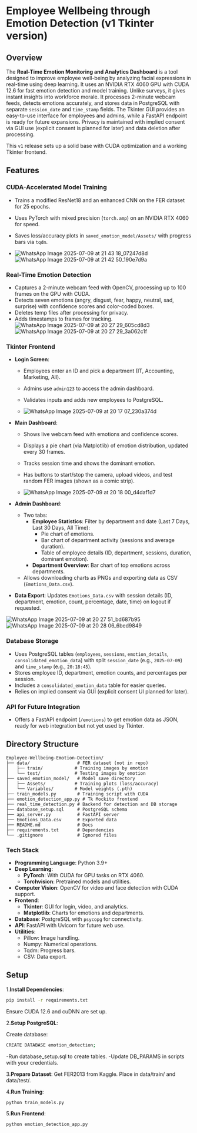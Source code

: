 # Employee Wellbeing through Emotion Detection (v1 Tkinter version)

## Overview
The **Real-Time Emotion Monitoring and Analytics Dashboard** is a tool designed to improve employee well-being by analyzing facial expressions in real-time using deep learning. It uses an NVIDIA RTX 4060 GPU with CUDA 12.6 for fast emotion detection and model training. Unlike surveys, it gives instant insights into workforce morale. It processes 2-minute webcam feeds, detects emotions accurately, and stores data in PostgreSQL with separate `session_date` and `time_stamp` fields. The Tkinter GUI provides an easy-to-use interface for employees and admins, while a FastAPI endpoint is ready for future expansions. Privacy is maintained with implied consent via GUI use (explicit consent is planned for later) and data deletion after processing.

This `v1` release sets up a solid base with CUDA optimization and a working Tkinter frontend.

## Features

### CUDA-Accelerated Model Training
- Trains a modified ResNet18 and an enhanced CNN on the FER dataset for 25 epochs.
- Uses PyTorch with mixed precision (`torch.amp`) on an NVIDIA RTX 4060 for speed.
- Saves loss/accuracy plots in `saved_emotion_model/Assets/` with progress bars via `tqdm`.

- ![WhatsApp Image 2025-07-09 at 21 43 18_07247d8d](https://github.com/user-attachments/assets/0bbfe961-c1b0-4025-83c8-95fc9dacfdfd)
![WhatsApp Image 2025-07-09 at 21 42 50_190e7d9a](https://github.com/user-attachments/assets/df0ea1a0-682e-4c2a-a563-af49e27783cf)


### Real-Time Emotion Detection
- Captures a 2-minute webcam feed with OpenCV, processing up to 100 frames on the GPU with CUDA.
- Detects seven emotions (angry, disgust, fear, happy, neutral, sad, surprise) with confidence scores and color-coded boxes.
- Deletes temp files after processing for privacy.
- Adds timestamps to frames for tracking.
![WhatsApp Image 2025-07-09 at 20 27 29_605cd8d3](https://github.com/user-attachments/assets/1cb74eda-4558-43cd-93df-f2b733f2f446)
![WhatsApp Image 2025-07-09 at 20 27 29_3a062c1f](https://github.com/user-attachments/assets/01e26832-2b78-4cbe-aa19-12cd291d6786)

### Tkinter Frontend
- **Login Screen**:
  - Employees enter an ID and pick a department (IT, Accounting, Marketing, All).
  - Admins use `admin123` to access the admin dashboard.
  - Validates inputs and adds new employees to PostgreSQL.
 
  - ![WhatsApp Image 2025-07-09 at 20 17 07_230a374d](https://github.com/user-attachments/assets/d4236661-dc10-4950-ae94-6ab3df4d180d)

- **Main Dashboard**:
  - Shows live webcam feed with emotions and confidence scores.
  - Displays a pie chart (via Matplotlib) of emotion distribution, updated every 30 frames.
  - Tracks session time and shows the dominant emotion.
  - Has buttons to start/stop the camera, upload videos, and test random FER images (shown as a comic strip).
 
  - ![WhatsApp Image 2025-07-09 at 20 18 00_d4daf1d7](https://github.com/user-attachments/assets/73564814-08dd-4a05-a8a1-720f65f87022)

- **Admin Dashboard**:
  - Two tabs:
    - **Employee Statistics**: Filter by department and date (Last 7 Days, Last 30 Days, All Time):
      - Pie chart of emotions.
      - Bar chart of department activity (sessions and average duration).
      - Table of employee details (ID, department, sessions, duration, dominant emotion).
    - **Department Overview**: Bar chart of top emotions across departments.
  - Allows downloading charts as PNGs and exporting data as CSV (`Emotions_Data.csv`).
- **Data Export**: Updates `Emotions_Data.csv` with session details (ID, department, emotion, count, percentage, date, time) on logout if requested.

![WhatsApp Image 2025-07-09 at 20 27 51_bd687b95](https://github.com/user-attachments/assets/f0b39553-9aa6-41e8-8aa1-86a3a02cefa3)
![WhatsApp Image 2025-07-09 at 20 28 06_6bed9849](https://github.com/user-attachments/assets/c8ceb258-2bdc-4a4c-866b-1a08a10b1d3a)


### Database Storage
- Uses PostgreSQL tables (`employees`, `sessions`, `emotion_details`, `consolidated_emotion_data`) with split `session_date` (e.g., `2025-07-09`) and `time_stamp` (e.g., `20:18:45`).
- Stores employee ID, department, emotion counts, and percentages per session.
- Includes a `consolidated_emotion_data` table for easier queries.
- Relies on implied consent via GUI (explicit consent UI planned for later).

### API for Future Integration
- Offers a FastAPI endpoint (`/emotions`) to get emotion data as JSON, ready for web integration but not yet used by Tkinter.

## Directory Structure

```plaintext
Employee-Wellbeing-Emotion-Detection/
├── data/                  # FER dataset (not in repo)
│   ├── train/            # Training images by emotion
│   └── test/             # Testing images by emotion
├── saved_emotion_model/   # Model save directory
│   ├── Assets/           # Training plots (loss/accuracy)
│   └── Variables/        # Model weights (.pth)
├── train_models.py        # Training script with CUDA
├── emotion_detection_app.py # Tk Mockito frontend
├── real_time_detection.py # Backend for detection and DB storage
├── database_setup.sql     # PostgreSQL schema
├── api_server.py          # FastAPI server
├── Emotions_Data.csv      # Exported data
├── README.md              # Docs
├── requirements.txt       # Dependencies
└── .gitignore             # Ignored files
```

### Tech Stack

- **Programming Language**: Python 3.9+
- **Deep Learning**:
  - **PyTorch**: With CUDA for GPU tasks on RTX 4060.
  - **Torchvision**: Pretrained models and utilities.
- **Computer Vision**: OpenCV for video and face detection with CUDA support.
- **Frontend**:
  - **Tkinter**: GUI for login, video, and analytics.
  - **Matplotlib**: Charts for emotions and departments.
- **Database**: PostgreSQL with `psycopg` for connectivity.
- **API**: FastAPI with Uvicorn for future web use.
- **Utilities**:
  - Pillow: Image handling.
  - Numpy: Numerical operations.
  - Tqdm: Progress bars.
  - CSV: Data export.

## Setup

1.**Install Dependencies**:
   ```bash
   pip install -r requirements.txt
```
Ensure CUDA 12.6 and cuDNN are set up.

2.**Setup PostgreSQL**:
   
  Create database:
  ```bash
  CREATE DATABASE emotion_detection;
```
-Run database_setup.sql to create tables.
-Update DB_PARAMS in scripts with your credentials.

3.**Prepare Dataset**:
Get FER2013 from Kaggle.
Place in data/train/ and data/test/.

4.**Run Training**:
  ```bash
python train_models.py
```

5.**Run Frontend**:
```bash
python emotion_detection_app.py
```








